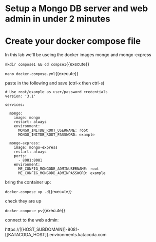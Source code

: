 # Setup a Mongo DB server and web admin in under 2 minutes

# Create your docker compose file

In this lab we'll be useing the docker images mongo and mongo-express


`mkdir compose1 && cd compse1`{{execute}}

`nano docker-compose.yml`{{execute}}

paste in the following and save  (ctrl-x then ctrl-s)

```
# Use root/example as user/password credentials
version: '3.1'

services:

  mongo:
    image: mongo
    restart: always
    environment:
      MONGO_INITDB_ROOT_USERNAME: root
      MONGO_INITDB_ROOT_PASSWORD: example

  mongo-express:
    image: mongo-express
    restart: always
    ports:
      - 8081:8081
    environment:
      ME_CONFIG_MONGODB_ADMINUSERNAME: root
      ME_CONFIG_MONGODB_ADMINPASSWORD: example

```

bring the container up:

`docker-compose up -d`{{execute}}

check they are up

`docker-compose ps`{{execute}}

connect to the web admin:

https://[[HOST_SUBDOMAIN]]-8081-[[KATACODA_HOST]].environments.katacoda.com


